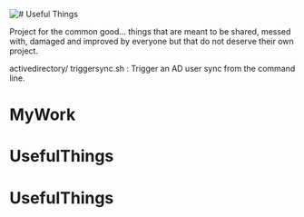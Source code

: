 ![# Useful Things](logo.jpg)

Project for the common good... things that are meant to be shared, messed with, damaged and improved by everyone but that do not deserve their own project.

activedirectory/
  triggersync.sh : Trigger an AD user sync from the command line.
# MyWork
# UsefulThings
# UsefulThings
